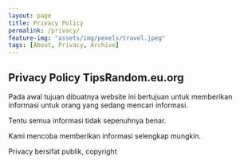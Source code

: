```yaml
---
layout: page
title: Privacy Policy
permalink: /privacy/
feature-img: "assets/img/pexels/travel.jpeg"
tags: [About, Privacy, Archive]
---
```


## Privacy Policy TipsRandom.eu.org

Pada awal tujuan dibuatnya website ini bertujuan untuk memberikan informasi untuk orang yang sedang mencari informasi.

Tentu semua informasi tidak sepenuhnya benar.

Kami mencoba memberikan informasi selengkap mungkin.

Privacy bersifat publik, copyright 
